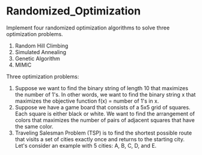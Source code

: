 # Randomized_Optimization

Implement four randomized optimization algorithms to solve three optimization problems.
1. Random Hill Climbing
2. Simulated Annealing
3. Genetic Algorithm
4. MIMIC 

Three optimization problems:
1. Suppose we want to find the binary string of length 10 that maximizes the number of 1's. In other words, we want to find the binary string x that maximizes the objective function f(x) = number of 1's in x. 
2. Suppose we have a game board that consists of a 5x5 grid of squares. Each square is either black or white. We want to find the arrangement of colors that maximizes the number of pairs of adjacent squares that have the same color.
3. Traveling Salesman Problem (TSP) is to find the shortest possible route that visits a set of cities exactly once and returns to the starting city. Let's consider an example with 5 cities: A, B, C, D, and E.


